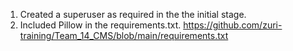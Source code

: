1. Created a superuser as required in the the initial stage.
2. Included Pillow in the requirements.txt. https://github.com/zuri-training/Team_14_CMS/blob/main/requirements.txt
